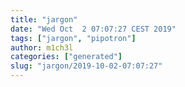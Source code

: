```yaml
---
title: "jargon"
date: "Wed Oct  2 07:07:27 CEST 2019"
tags: ["jargon", "pipotron"]
author: m1ch3l
categories: ["generated"]
slug: "jargon/2019-10-02-07:07:27"
---
```



